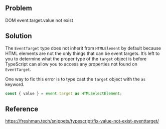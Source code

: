 ## Problem

DOM event.target.value not exist

## Solution

The `EventTarget` type does not inherit from `HTMLElement` by default because HTML elements are not the only things that can be event targets. It’s left to you to determine what the proper type of the `target` object is before TypeScript can allow you to access any properties not found on `EventTarget`.

One way to fix this error is to type cast the `target` object with the `as` keyword.

```ts
const { value } = event.target as HTMLSelectElement;
```

## Reference

https://freshman.tech/snippets/typescript/fix-value-not-exist-eventtarget/
